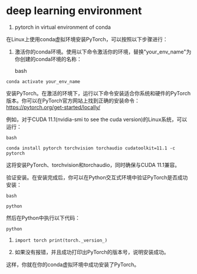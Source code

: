 # deep learning environment

1. pytorch in virtual environment of conda

  在Linux上使用conda虚拟环境安装PyTorch，可以按照以下步骤进行：

1. 激活你的conda环境。使用以下命令激活你的环境，替换"your_env_name"为你创建的conda环境的名称：

   bash

```
conda activate your_env_name
```

安装PyTorch。在激活的环境下，运行以下命令安装适合你系统和硬件的PyTorch版本。你可以在PyTorch官方网站上找到正确的安装命令：<https://pytorch.org/get-started/locally/>

例如，对于CUDA 11.1(nvidia-smi to see the cuda version)的Linux系统，可以运行：

```
bash
```

```
conda install pytorch torchvision torchaudio cudatoolkit=11.1 -c pytorch
```

这将安装PyTorch、torchvision和torchaudio，同时确保与CUDA 11.1兼容。

验证安装。在安装完成后，你可以在Python交互式环境中验证PyTorch是否成功安装：

```
bash
```

```
python
```

然后在Python中执行以下代码：

```
python
```

1. `import torch print(torch._version_)`

2. 如果没有报错，并且成功打印出PyTorch的版本号，说明安装成功。

这样，你就在你的conda虚拟环境中成功安装了PyTorch。